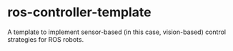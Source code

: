 # ros-controller-template
A template to implement sensor-based (in this case, vision-based) control strategies for ROS robots. 
